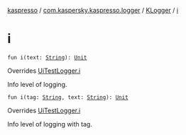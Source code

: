 [kaspresso](../../index.md) / [com.kaspersky.kaspresso.logger](../index.md) / [KLogger](index.md) / [i](./i.md)

# i

`fun i(text: `[`String`](https://kotlinlang.org/api/latest/jvm/stdlib/kotlin/-string/index.html)`): `[`Unit`](https://kotlinlang.org/api/latest/jvm/stdlib/kotlin/-unit/index.html)

Overrides [UiTestLogger.i](../-ui-test-logger/i.md)

Info level of logging.

`fun i(tag: `[`String`](https://kotlinlang.org/api/latest/jvm/stdlib/kotlin/-string/index.html)`, text: `[`String`](https://kotlinlang.org/api/latest/jvm/stdlib/kotlin/-string/index.html)`): `[`Unit`](https://kotlinlang.org/api/latest/jvm/stdlib/kotlin/-unit/index.html)

Overrides [UiTestLogger.i](../-ui-test-logger/i.md)

Info level of logging with tag.

